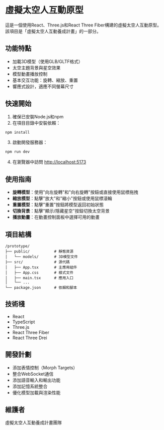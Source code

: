 # 虛擬太空人互動原型

這是一個使用React、Three.js和React Three Fiber構建的虛擬太空人互動原型。該項目是「虛擬太空人互動養成計畫」的一部分。

## 功能特點

- 加載3D模型（使用GLB/GLTF格式）
- 太空主題背景與星空效果
- 模型動畫播放控制
- 基本交互功能：旋轉、縮放、重置
- 響應式設計，適應不同螢幕尺寸

## 快速開始

1. 確保已安裝Node.js和npm
2. 在項目目錄中安裝依賴：

```bash
npm install
```

3. 啟動開發服務器：

```bash
npm run dev
```

4. 在瀏覽器中訪問 [http://localhost:5173](http://localhost:5173)

## 使用指南

- **旋轉模型**：使用"向左旋轉"和"向右旋轉"按鈕或直接使用鼠標拖拽
- **縮放模型**：點擊"放大"和"縮小"按鈕或使用鼠標滾輪
- **重置模型**：點擊"重置"按鈕將模型返回初始狀態
- **切換背景**：點擊"顯示/隱藏星空"按鈕切換太空背景
- **播放動畫**：在動畫控制面板中選擇可用的動畫

## 項目結構

```
/prototype/
├── public/           # 靜態資源
│   └── models/       # 3D模型文件
├── src/              # 源代碼
│   ├── App.tsx       # 主應用組件
│   ├── App.css       # 樣式文件
│   ├── main.tsx      # 應用入口
│   └── ...
└── package.json      # 依賴和腳本
```

## 技術棧

- React
- TypeScript
- Three.js
- React Three Fiber
- React Three Drei

## 開發計劃

- 添加表情控制（Morph Targets）
- 整合WebSocket通信
- 添加語音輸入和輸出功能
- 添加記憶系統整合
- 優化模型加載與渲染性能

## 維護者

虛擬太空人互動養成計畫團隊 
